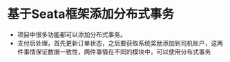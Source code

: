# 基于Seata框架添加分布式事务

-  项目中很多功能都可以添加分布式事务。
-  支付后处理，首先更新订单状态，之后要获取系统奖励添加到司机账户，这两件事情保证数据一致性，两件事情在不同的模块中，可以使用分布式事务